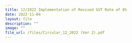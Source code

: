 ```yaml
---
title: 12/2022 Implementation of Revised GST Rate of 8%
date: 2022-11-04
layout: file
description: ""
image: ""
file_url: /files/Circular_12_2022 (Ver 2).pdf
---
```




